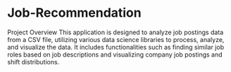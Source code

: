 # Job-Recommendation
Project Overview
This application is designed to analyze job postings data from a CSV file, utilizing various data science libraries to process, analyze, and visualize the data. It includes functionalities such as finding similar job roles based on job descriptions and visualizing company job postings and shift distributions.
